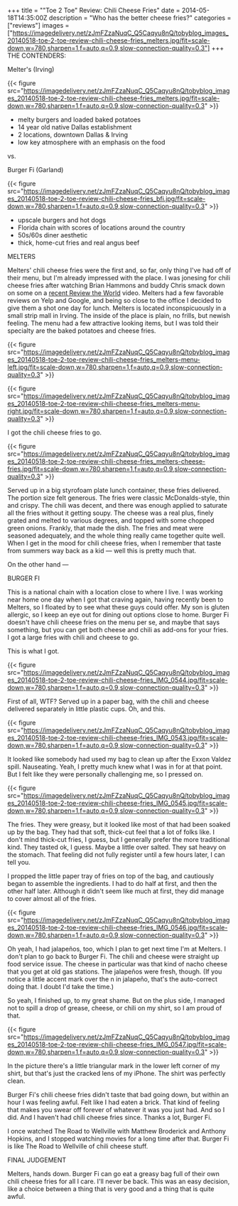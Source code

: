 +++
title = "\"Toe 2 Toe\" Review: Chili Cheese Fries"
date = 2014-05-18T14:35:00Z
description = "Who has the better cheese fries?"
categories = ["reviews"]
images = ["https://imagedelivery.net/zJmFZzaNuqC_Q5Caqyu8nQ/tobyblog_images_20140518-toe-2-toe-review-chili-cheese-fries_melters.jpg/fit=scale-down,w=780,sharpen=1,f=auto,q=0.9,slow-connection-quality=0.3"]
+++
THE CONTENDERS:

Melter's (Irving)

{{< figure src="https://imagedelivery.net/zJmFZzaNuqC_Q5Caqyu8nQ/tobyblog_images_20140518-toe-2-toe-review-chili-cheese-fries_melters.jpg/fit=scale-down,w=780,sharpen=1,f=auto,q=0.9,slow-connection-quality=0.3" >}}

* melty burgers and loaded baked potatoes
* 14 year old native Dallas establishment
* 2 locations, downtown Dallas &amp; Irving
* low key atmosphere with an emphasis on the food

vs.

Burger Fi (Garland)

{{< figure src="https://imagedelivery.net/zJmFZzaNuqC_Q5Caqyu8nQ/tobyblog_images_20140518-toe-2-toe-review-chili-cheese-fries_bfi.jpg/fit=scale-down,w=780,sharpen=1,f=auto,q=0.9,slow-connection-quality=0.3" >}}

* upscale burgers and hot dogs
* Florida chain with scores of locations around the country
* 50s/60s diner aesthetic
* thick, home-cut fries and real angus beef

<!--more-->

MELTERS

Melters' chili cheese fries were the first and, so far, only thing I've had off of their menu, but I'm already impressed with the place. I was jonesing for chili cheese fries after watching Brian Hammons and buddy Chris smack down on some on a [recent Review the World](http://www.reviewtheworld.com/2014/04/campus-food-review-harriers-nest-at.html) video. Melters had a few favorable reviews on Yelp and Google, and being so close to the office I decided to give them a shot one day for lunch. Melters is located inconspicuously in a small strip mall in Irving. The inside of the place is plain, no frills, but newish feeling. The menu had a few attractive looking items, but I was told their specialty are the baked potatoes and cheese fries.

{{< figure src="https://imagedelivery.net/zJmFZzaNuqC_Q5Caqyu8nQ/tobyblog_images_20140518-toe-2-toe-review-chili-cheese-fries_melters-menu-left.jpg/fit=scale-down,w=780,sharpen=1,f=auto,q=0.9,slow-connection-quality=0.3" >}}

{{< figure src="https://imagedelivery.net/zJmFZzaNuqC_Q5Caqyu8nQ/tobyblog_images_20140518-toe-2-toe-review-chili-cheese-fries_melters-menu-right.jpg/fit=scale-down,w=780,sharpen=1,f=auto,q=0.9,slow-connection-quality=0.3" >}}

I got the chili cheese fries to go.

{{< figure src="https://imagedelivery.net/zJmFZzaNuqC_Q5Caqyu8nQ/tobyblog_images_20140518-toe-2-toe-review-chili-cheese-fries_melters-cheese-fries.jpg/fit=scale-down,w=780,sharpen=1,f=auto,q=0.9,slow-connection-quality=0.3" >}}

Served up in a big styrofoam plate lunch container, these fries delivered. The portion size felt generous. The fries were classic McDonalds-style, thin and crispy. The chili was decent, and there was enough applied to saturate all the fries without it getting soupy. The cheese was a real plus, finely grated and melted to various degrees, and topped with some chopped green onions. Frankly, that made the dish. The fries and meat were seasoned adequately, and the whole thing really came together quite well. When I get in the mood for chili cheese fries, when I remember that taste from summers way back as a kid — well this is pretty much that.

On the other hand —

BURGER FI

This is a national chain with a location close to where I live. I was working near home one day when I got that craving again, having recently been to Melters, so I floated by to see what these guys could offer. My son is gluten allergic, so I keep an eye out for dining out options close to home. Burger Fi doesn't have chili cheese fries on the menu per se, and maybe that says something, but you can get both cheese and chili as add-ons for your fries. I got a large fries with chili and cheese to go.

This is what I got.

{{< figure src="https://imagedelivery.net/zJmFZzaNuqC_Q5Caqyu8nQ/tobyblog_images_20140518-toe-2-toe-review-chili-cheese-fries_IMG_0544.jpg/fit=scale-down,w=780,sharpen=1,f=auto,q=0.9,slow-connection-quality=0.3" >}}

First of all, WTF? Served up in a paper bag, with the chili and cheese delivered separately in little plastic cups. Oh, and this.

{{< figure src="https://imagedelivery.net/zJmFZzaNuqC_Q5Caqyu8nQ/tobyblog_images_20140518-toe-2-toe-review-chili-cheese-fries_IMG_0543.jpg/fit=scale-down,w=780,sharpen=1,f=auto,q=0.9,slow-connection-quality=0.3" >}}

It looked like somebody had used my bag to clean up after the Exxon Valdez spill. Nauseating. Yeah, I pretty much knew what I was in for at that point. But I felt like they were personally challenging me, so I pressed on.

{{< figure src="https://imagedelivery.net/zJmFZzaNuqC_Q5Caqyu8nQ/tobyblog_images_20140518-toe-2-toe-review-chili-cheese-fries_IMG_0545.jpg/fit=scale-down,w=780,sharpen=1,f=auto,q=0.9,slow-connection-quality=0.3" >}}

The fries. They were greasy, but it looked like most of that had been soaked up by the bag. They had that soft, thick-cut feel that a lot of folks like. I don't mind thick-cut fries, I guess, but I generally prefer the more traditional kind. They tasted ok, I guess. Maybe a little over salted. They sat heavy on the stomach. That feeling did not fully register until a few hours later, I can tell you.

I propped the little paper tray of fries on top of the bag, and cautiously began to assemble the ingredients. I had to do half at first, and then the other half later. Although it didn't seem like much at first, they did manage to cover almost all of the fries.

{{< figure src="https://imagedelivery.net/zJmFZzaNuqC_Q5Caqyu8nQ/tobyblog_images_20140518-toe-2-toe-review-chili-cheese-fries_IMG_0546.jpg/fit=scale-down,w=780,sharpen=1,f=auto,q=0.9,slow-connection-quality=0.3" >}}

Oh yeah, I had jalapeños, too, which I plan to get next time I'm at Melters. I don't plan to go back to Burger Fi. The chili and cheese were straight up food service issue. The cheese in particular was that kind of nacho cheese that you get at old gas stations. The jalapeños were fresh, though. (If you notice a little accent mark over the n in jalapeño, that's the auto-correct doing that. I doubt I'd take the time.)

So yeah, I finished up, to my great shame. But on the plus side, I managed not to spill a drop of grease, cheese, or chili on my shirt, so I am proud of that.

{{< figure src="https://imagedelivery.net/zJmFZzaNuqC_Q5Caqyu8nQ/tobyblog_images_20140518-toe-2-toe-review-chili-cheese-fries_IMG_0547.jpg/fit=scale-down,w=780,sharpen=1,f=auto,q=0.9,slow-connection-quality=0.3" >}}

In the picture there's a little triangular mark in the lower left corner of my shirt, but that's just the cracked lens of my iPhone. The shirt was perfectly clean.

Burger Fi's chili cheese fries didn't taste that bad going down, but within an hour I was feeling awful. Felt like I had eaten a brick. That kind of feeling that makes you swear off forever of whatever it was you just had. And so I did. And I haven't had chili cheese fries since. Thanks a lot, Burger Fi.

I once watched The Road to Wellville with Matthew Broderick and Anthony Hopkins, and I stopped watching movies for a long time after that. Burger Fi is like The Road to Wellville of chili cheese stuff.

FINAL JUDGEMENT

Melters, hands down. Burger Fi can go eat a greasy bag full of their own chili cheese fries for all I care. I'll never be back. This was an easy decision, like a choice between a thing that is very good and a thing that is quite awful.

